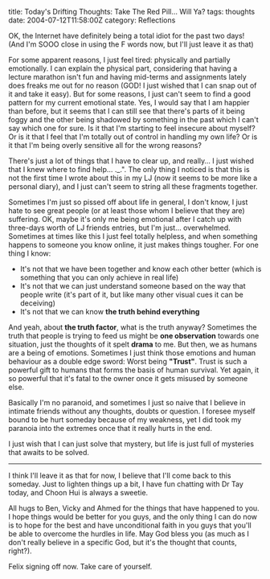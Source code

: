 title: Today's Drifting Thoughts: Take The Red Pill… Will Ya?
tags: thoughts
date: 2004-07-12T11:58:00Z
category: Reflections

OK, the Internet have definitely being a total idiot for the past two days! (And I'm SOOO close in using the F words now, but I'll just leave it as that)

For some apparent reasons, I just feel tired: physically and partially emotionally. I can explain the physical part, considering that having a lecture marathon isn't fun and having mid-terms and assignments lately does freaks me out for no reason (GOD! I just wished that I can snap out of it and take it easy). But for some reasons, I just can't seem to find a good pattern for my current emotional state. Yes, I would say that I am happier than before, but it seems that I can still see that there's parts of it being foggy and the other being shadowed by something in the past which I can't say which one for sure. Is it that I'm starting to feel insecure about myself? Or is it that I feel that I'm totally out of control in handling my own life? Or is it that I'm being overly sensitive all for the wrong reasons?

There's just a lot of things that I have to clear up, and really… I just wished that I knew where to find help… .\_.". The only thing I noticed is that this is not the first time I wrote about this in my LJ (now it seems to be more like a personal diary), and I just can't seem to string all these fragments together.

Sometimes I'm just so pissed off about life in general, I don't know, I just hate to see great people (or at least those whom I believe that they are) suffering. OK, maybe it's only me being emotional after I catch up with three-days worth of LJ friends entries, but I'm just… overwhelmed. Sometimes at times like this I just feel totally helpless, and when something happens to someone you know online, it just makes things tougher. For one thing I know:

- It's not that we have been together and know each other better (which is something that you can only achieve in real life)
- It's not that we can just understand someone based on the way that people write (it's part of it, but like many other visual cues it can be deceiving)
- It's not that we can know **the truth behind everything**

And yeah, about **the truth factor**, what is the truth anyway? Sometimes the truth that people is trying to feed us might be **one observation** towards one situation, just the thoughts of it spelt **drama** to me. But then, we as humans are a being of emotions. Sometimes I just think those emotions and human behaviour as a double edge sword: Worst being **"Trust"**. Trust is such a powerful gift to humans that forms the basis of human survival. Yet again, it so powerful that it's fatal to the owner once it gets misused by someone else.

Basically I'm no paranoid, and sometimes I just so naive that I believe in intimate friends without any thoughts, doubts or question. I foresee myself bound to be hurt someday because of my weakness, yet I did took my paranoia into the extremes once that it really hurts in the end.

I just wish that I can just solve that mystery, but life is just full of mysteries that awaits to be solved.

---

I think I'll leave it as that for now, I believe that I'll come back to this someday. Just to lighten things up a bit, I have fun chatting with Dr Tay today, and Choon Hui is always a sweetie.

All hugs to Ben, Vicky and Ahmed for the things that have happened to you. I hope things would be better for you guys, and the only thing I can do now is to hope for the best and have unconditional faith in you guys that you'll be able to overcome the hurdles in life. May God bless you (as much as I don't really believe in a specific God, but it's the thought that counts, right?).

Felix signing off now. Take care of yourself.
